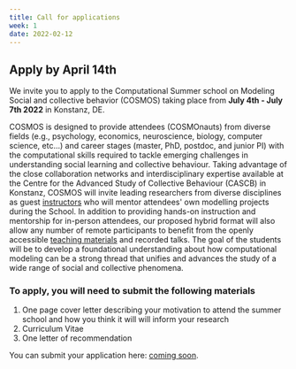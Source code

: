 ```yaml
---
title: Call for applications
week: 1
date: 2022-02-12
---
```


## Apply by April 14th

We invite you to apply to the Computational Summer school on Modeling Social and collective behavior (COSMOS) taking place from **July 4th - July 7th 2022** in Konstanz, DE. 

COSMOS is designed to provide attendees (COSMOnauts) from diverse fields (e.g., psychology, economics, neuroscience, biology, computer science, etc...) and career stages (master, PhD, postdoc, and junior PI) with the computational skills required to tackle emerging challenges in understanding social learning and collective behaviour. Taking advantage of the close collaboration networks and interdisciplinary expertise available at the Centre for the Advanced Study of Collective Behaviour (CASCB) in Konstanz, COSMOS will invite leading researchers from diverse disciplines as guest [instructors](instructors) who will mentor attendees' own modelling projects during the School. In addition to providing hands-on instruction and mentorship for in-person attendees, our proposed hybrid format will also allow any number of remote participants to benefit from the openly accessible [teaching materials](materials) and recorded talks. The goal of the students will be to develop a foundational understanding about how computational modeling can be a strong thread that unifies and advances the study of a wide range of social and collective phenomena.    

<!-- CW: much of this content is repeated. We may need to write something to -->
### To apply, you will need to submit the following materials

1. One page cover letter describing your motivation to attend the summer school and how you think it will will inform your research
1. Curriculum Vitae 
1. One letter of recommendation

You can submit your application here: [coming soon](#).

<!-- CW: also whether they plan travel via rail or plane -->
